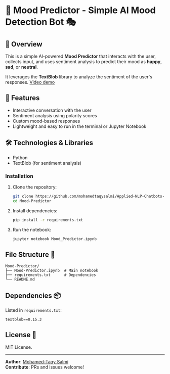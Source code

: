 # 🧠 Mood Predictor - Simple AI Mood Detection Bot 🎭

## 📖 Overview
This is a simple AI-powered **Mood Predictor** that interacts with the user, collects input, and uses sentiment analysis to predict their mood as **happy**, **sad**, or **neutral**.

It leverages the **TextBlob** library to analyze the sentiment of the user's responses.
[Video demo](https://www.youtube.com/watch?v=lNipUIMF6ZY)

## 🚀 Features
- Interactive conversation with the user
- Sentiment analysis using polarity scores
- Custom mood-based responses
- Lightweight and easy to run in the terminal or Jupyter Notebook

## 🛠 Technologies & Libraries
- Python
- TextBlob (for sentiment analysis)

### Installation
1. Clone the repository:
   ```bash
   git clone https://github.com/mohamedtaqysalmi/Applied-NLP-Chatbots-Projects.git
   cd Mood-Predictor
   ```

2. Install dependencies:
   ```bash
   pip install -r requirements.txt
   ```

3. Run the notebook:
   ```bash
   jupyter notebook Mood_Predictor.ipynb
   ```
## File Structure 📂
```
Mood-Predictor/
├── Mood-Predictor.ipynb  # Main notebook
├── requirements.txt      # Dependencies
└── README.md
```

## Dependencies 📦
Listed in `requirements.txt`:
```
textblob==0.15.3
```

## License 📜
MIT License. 

---

**Author**: [Mohamed-Taqy Salmi](https://linkedin.com/in/mohamedtaqysalmi)  
**Contribute**: PRs and issues welcome!  
```
